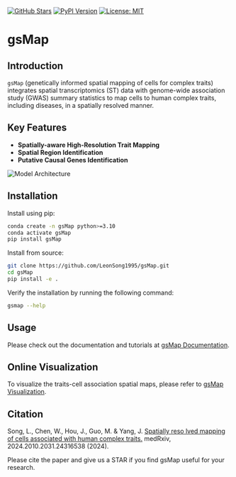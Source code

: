 [![GitHub Stars](https://img.shields.io/github/stars/LeonSong1995/gsMap?logo=GitHub&color=yellow)](https://github.com/LeonSong1995/gsMap/stargazers)
[![PyPI Version](https://img.shields.io/pypi/v/gsMap)](https://pypi.org/project/gsMap)
[![License: MIT](https://img.shields.io/badge/License-MIT-yellow.svg)](https://opensource.org/licenses/MIT)

# gsMap

## Introduction

`gsMap` (genetically informed spatial mapping of cells for complex traits)
integrates spatial transcriptomics (ST) data with genome-wide association study (GWAS)
summary statistics to map cells to human complex traits, including diseases,
in a spatially resolved manner.

## Key Features

- **Spatially-aware High-Resolution Trait Mapping**
- **Spatial Region Identification**
- **Putative Causal Genes Identification**

![Model Architecture](schematic.png)

## Installation

Install using pip:

```bash
conda create -n gsMap python>=3.10
conda activate gsMap
pip install gsMap
```

Install from source:

```bash
git clone https://github.com/LeonSong1995/gsMap.git
cd gsMap
pip install -e .
```

Verify the installation by running the following command:

```bash
gsmap --help
```

## Usage

Please check out the documentation and tutorials at [gsMap Documentation](https://yanglab.westlake.edu.cn/gsmap/document/software).

## Online Visualization

To visualize the traits-cell association spatial maps,
please refer to [gsMap Visualization](https://yanglab.westlake.edu.cn/gsmap/visualize).

## Citation

Song, L., Chen, W., Hou, J., Guo, M. & Yang, J.
[Spatially reso lved mapping of cells associated with human complex traits.](https://www.medrxiv.org/content/10.1101/2024.10.31.24316538v1)
medRxiv, 2024.2010.2031.24316538 (2024).

Please cite the paper and give us a STAR if you find gsMap useful for your research.

